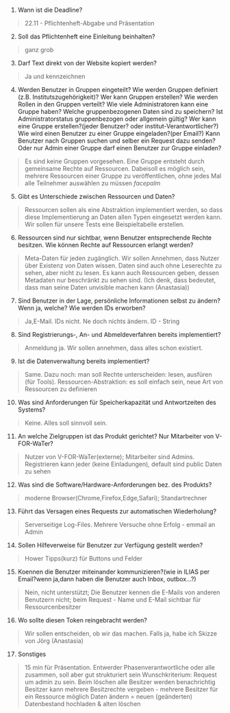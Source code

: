 1. Wann ist die Deadline? 
> 22.11 - Pflichtenheft-Abgabe und Präsentation

2. Soll das Pflichtenheft eine Einleitung beinhalten? 
> ganz grob

3. Darf Text direkt von der Website kopiert werden?
> Ja und kennzeichnen

4. Werden Benutzer in Gruppen eingeteilt? Wie werden Gruppen definiert (z.B. Institutszugehörigkeit)? Wer kann Gruppen erstellen? Wie werden Rollen in den Gruppen verteilt? Wie viele Administratoren kann eine Gruppe haben? Welche gruppenbezogenen Daten sind zu speichern? Ist Administratorstatus gruppenbezogen oder allgemein gültig? Wer kann eine Gruppe erstellen?(jeder Benutzer? oder institut-Verantwortlicher?)
Wie wird einen Benutzer zu einer Gruppe eingeladen?(per Email?) Kann Benutzer nach Gruppen suchen und selber ein Request dazu senden? Oder nur Admin einer Gruppe darf einen Benutzer zur Gruppe einladen?
> Es sind keine Gruppen vorgesehen. Eine Gruppe entsteht durch gemeinsame Rechte auf Ressourcen. Dabeisoll es möglich sein, mehrere Ressourcen einer Gruppe zu veröffentlichen, ohne jedes Mal alle Teilnehmer auswählen zu müssen *facepalm*

5. Gibt es Unterschiede zwischen Ressourcen und Daten?
> Ressourcen sollen als eine Abstraktion implementiert werden, so dass diese Implementierung an Daten allen Typen eingesetzt werden kann. Wir sollen für unsere Tests eine Beispieltabelle erstellen.

6. Ressourcen sind nur sichtbar, wenn Benutzer entsprechende Rechte besitzen. Wie können Rechte auf Ressourcen erlangt werden? 
> Meta-Daten für jeden zugänglich. Wir sollen Annehmen, dass Nutzer über Existenz von Daten wissen. Daten sind auch ohne Leserechte zu sehen, aber nicht zu lesen. Es kann auch Ressourcen geben, dessen Metadaten nur beschränkt zu sehen sind. (Ich denk, dass bedeutet, dass man seine Daten unvisible machen kann (Anastasia))

7. Sind Benutzer in der Lage, persönliche Informationen selbst zu ändern? Wenn ja, welche? Wie werden IDs erworben? 
> Ja,E-Mail. IDs nicht. Ne doch nichts ändern. ID - String

8. Sind Registrierungs-, An- und Abmeldeverfahren bereits implementiert? 
> Anmeldung ja. Wir sollen annehmen, dass alles schon existiert. 

9. Ist die Datenverwaltung bereits implementiert?
> Same. Dazu noch: man soll Rechte unterscheiden: lesen, ausfüren (für Tools). Ressourcen-Abstraktion: es soll einfach sein, neue Art von Ressourcen zu definieren

10. Was sind Anforderungen für Speicherkapazität und Antwortzeiten des Systems?
> Keine. Alles soll sinnvoll sein.

11. An welche Zielgruppen ist das Produkt gerichtet? Nur Mitarbeiter von V-FOR-WaTer? 
> Nutzer von V-FOR-WaTer(externe); Mitarbeiter sind Admins. Registrieren kann jeder (keine Einladungen), default sind public Daten zu sehen

12. Was sind die Software/Hardware-Anforderungen bez. des Produkts? 
> moderne Browser(Chrome,Firefox,Edge,Safari); Standartrechner

13. Führt das Versagen eines Requests zur automatischen Wiederholung? 
> Serverseitige Log-Files. Mehrere Versuche ohne Erfolg - emmail an Admin

14. Sollen Hilfeverweise für Benutzer zur Verfügung gestellt werden? 
> Hower Tipps(kurz) für Buttons und Felder

15. Koennen die Benutzer miteinander kommunizieren?(wie in ILIAS per Email?wenn ja,dann haben die Benutzer auch  Inbox, outbox...?) 
> Nein, nicht unterstützt; Die Benutzer kennen die E-Mails von anderen Benutzern nicht; beim Request - Name und E-Mail sichtbar für Ressourcenbesitzer

16. Wo sollte diesen Token reingebracht werden?
> Wir sollen entscheiden, ob wir das machen. Falls ja, habe ich Skizze von Jörg (Anastasia)

17. Sonstiges
> 15 min für Präsentation. Entwerder Phasenverantwortliche oder alle zusammen, soll aber gut strukturiert sein
> Wunschkriterium: Request um admin zu sein.
> Beim löschen alle Besitzer werden benachrichtig
> Besitzer kann mehrere Besitzrechte vergeben - mehrere Besitzer für ein Ressource möglich
> Daten ändern = neuen (geänderten) Datenbestand hochladen & alten löschen


